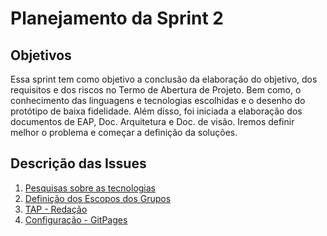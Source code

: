 # Planejamento da Sprint 2

## Objetivos
Essa sprint tem como objetivo a conclusão da elaboração do objetivo, dos requisitos e dos riscos no Termo de Abertura de Projeto. Bem como, o conhecimento das linguagens e tecnologias escolhidas e o desenho do protótipo de baixa fidelidade. Além disso, foi iniciada a elaboração dos documentos de EAP, Doc. Arquitetura e Doc. de visão. Iremos definir melhor o problema e começar a definição da soluções.

## Descrição das Issues
1. [Pesquisas sobre as tecnologias](https://github.com/fga-eps-mds/2021-1-hospitalar/issues/10)
2. [Definição dos Escopos dos Grupos](https://github.com/fga-eps-mds/2021-1-hospitalar/issues/14)
3. [TAP - Redação](https://github.com/fga-eps-mds/2021-1-hospitalar/issues/15)
4. [Configuração - GitPages](https://github.com/fga-eps-mds/2021-1-hospitalar/issues/17)
